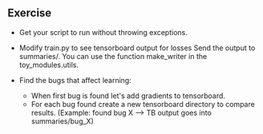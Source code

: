 ## Exercise

- Get your script to run without throwing exceptions.
- Modify train.py to see tensorboard output for losses Send the output to summaries/. 
You can use the function make_writer in the toy_modules.utils.

- Find the bugs that affect learning:
    - When first bug is found let's add gradients to tensorboard.
    - For each bug found create a new tensorboard directory to compare results. 
    (Example: found bug X --> TB output goes into summaries/bug_X)
    